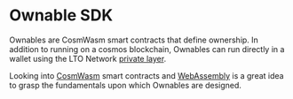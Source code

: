 # Ownable SDK

Ownables are CosmWasm smart contracts that define ownership. In addition to running on a cosmos blockchain, Ownables can run directly in a wallet using the LTO Network [private layer](../../protocol/private/).

Looking into [CosmWasm](https://cosmwasm.com/) smart contracts and [WebAssembly](https://webassembly.org/) is a great idea to grasp the fundamentals upon which Ownables are designed.
